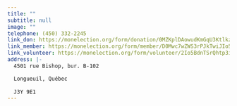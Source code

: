 ```yaml
---
title: ""
subtitle: null
image: ""
telephone: (450) 332-2245
link_don: https://monelection.org/form/donation/0MZKplDAowudKmGqU3KtlkzF9lXXkE
link_member: https://monelection.org/form/member/D0Mwc7wZWS3rPJkTwiJIo5BEpW1RaH
link_volunteer: https://monelection.org/form/volunteer/2Io5BdnTSrQhtp3iD7NOhkGWTMT8Ho
address: |-
  4501 rue Bishop, bur. B-102

  Longueuil, Québec
  
  J3Y 9E1
---
```

